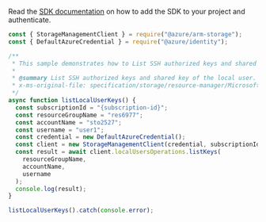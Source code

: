 Read the [SDK documentation](https://github.com/Azure/azure-sdk-for-js/blob/%40azure%2Farm-storage_17.2.0/sdk/storage/arm-storage/README.md) on how to add the SDK to your project and authenticate.

```javascript
const { StorageManagementClient } = require("@azure/arm-storage");
const { DefaultAzureCredential } = require("@azure/identity");

/**
 * This sample demonstrates how to List SSH authorized keys and shared key of the local user.
 *
 * @summary List SSH authorized keys and shared key of the local user.
 * x-ms-original-file: specification/storage/resource-manager/Microsoft.Storage/stable/2021-09-01/examples/LocalUserListKeys.json
 */
async function listLocalUserKeys() {
  const subscriptionId = "{subscription-id}";
  const resourceGroupName = "res6977";
  const accountName = "sto2527";
  const username = "user1";
  const credential = new DefaultAzureCredential();
  const client = new StorageManagementClient(credential, subscriptionId);
  const result = await client.localUsersOperations.listKeys(
    resourceGroupName,
    accountName,
    username
  );
  console.log(result);
}

listLocalUserKeys().catch(console.error);
```
